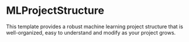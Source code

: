 # MLProjectStructure
This template provides a robust machine learning project structure that is  well-organized, easy to understand and modify as your project grows.

